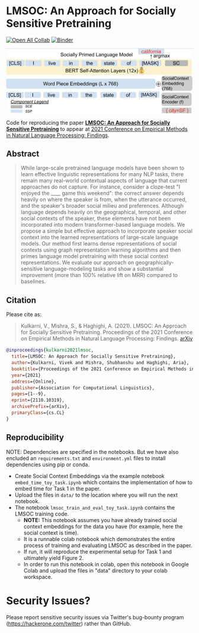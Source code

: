 # LMSOC: An Approach for Socially Sensitive Pretraining

[![Open All Collab](https://colab.research.google.com/assets/colab-badge.svg)](https://colab.research.google.com/github/twitter-research/lmsoc) [![Binder](https://mybinder.org/badge_logo.svg)](https://mybinder.org/v2/gh/twitter-research/lmsoc/HEAD)


![image](lmsoc.png)

Code for reproducing the paper **[LMSOC: An Approach for Socially Sensitive Pretraining](https://arxiv.org/abs/2110.10319)** to appear at [2021 Conference on Empirical Methods in Natural Language Processing: Findings](https://2021.emnlp.org/papers). 

## Abstract

> While large-scale pretrained language models have been shown to learn effective linguistic representations for many NLP tasks, there remain many real-world contextual aspects of language that current approaches do not capture. For instance, consider a cloze-test "I enjoyed the ____ game this weekend": the correct answer depends heavily on where the speaker is from, when the utterance occurred, and the speaker's broader social milieu and preferences. Although language depends heavily on the geographical, temporal, and other social contexts of the speaker, these elements have not been incorporated into modern transformer-based language models. We propose a simple but effective approach to incorporate speaker social context into the learned representations of large-scale language models. Our method first learns dense representations of social contexts using graph representation learning algorithms and then primes language model pretraining with these social context representations. We evaluate our approach on geographically-sensitive language-modeling tasks and show a substantial improvement (more than 100% relative lift on MRR) compared to baselines.

## Citation

Please cite as:

> Kulkarni, V., Mishra, S., & Haghighi, A. (2021). LMSOC: An Approach for Socially Sensitive Pretraining. Proceedings of the 2021 Conference on Empirical Methods in Natural Language Processing: Findings. [arXiv](https://arxiv.org/abs/2110.10319)


```bibtex
@inproceedings{kulkarni2021lmsoc,
  title={LMSOC: An Approach for Socially Sensitive Pretraining},
  author={Kulkarni, Vivek and Mishra, Shubhanshu and Haghighi, Aria},
  booktitle={Proceedings of the 2021 Conference on Empirical Methods in Natural Language Processing: Findings},
  year={2021}
  address={Online},
  publisher={Association for Computational Linguistics},
  pages={1--9},
  eprint={2110.10319},
  archivePrefix={arXiv},
  primaryClass={cs.CL}
}
```

## Reproducibility

NOTE: Dependencies are specified in the notebooks. But we have also encluded an `requirements.txt` and `environment.yml` files to install dependencies using pip or conda. 

* Create Social Context Embeddings via the example notebook `embed_time_toy_task.ipynb` which contains the implementation of how to embed time for Task 1 in the paper.
* Upload the files in `data/` to the location where you will run the next notebook. 
* The notebook `lmsoc_train_and_eval_toy_task.ipynb` contains the LMSOC training code. 
  * **NOTE:** This notebook assumes you have already trained social context embeddings for the data you have (for example, here the social context is time).
  * It is a runnable colab notebook which demonstrates the entire process of training and evaluating LMSOC as described in the paper. 
  * If run, it will reproduce the experimental setup for Task 1 and ultimately yield Figure 2. 
  * In order to run this notebook in colab, open this notebook in Google Colab and upload the files in "data" directory to your colab workspace. 


# Security Issues?

Please report sensitive security issues via Twitter's bug-bounty program (https://hackerone.com/twitter) rather than GitHub.
